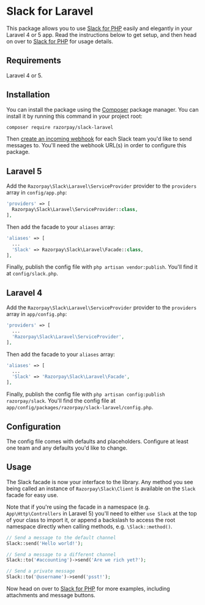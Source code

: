 # Slack for Laravel

This package allows you to use [Slack for PHP](https://github.com/razorpay/slack) easily and elegantly in your Laravel 4 or 5 app. Read the instructions below to get setup, and then head on over to [Slack for PHP](https://github.com/razorpay/slack) for usage details.

## Requirements

Laravel 4 or 5.

## Installation

You can install the package using the [Composer](https://getcomposer.org/) package manager. You can install it by running this command in your project root:

```sh
composer require razorpay/slack-laravel
```

Then [create an incoming webhook](https://my.slack.com/services/new/incoming-webhook) for each Slack team you'd like to send messages to. You'll need the webhook URL(s) in order to configure this package.

## Laravel 5

Add the `Razorpay\Slack\Laravel\ServiceProvider` provider to the `providers` array in `config/app.php`:

```php
'providers' => [
  Razorpay\Slack\Laravel\ServiceProvider::class,
],
```

Then add the facade to your `aliases` array:

```php
'aliases' => [
  ...
  'Slack' => Razorpay\Slack\Laravel\Facade::class,
],
```

Finally, publish the config file with `php artisan vendor:publish`. You'll find it at `config/slack.php`.

## Laravel 4

Add the `Razorpay\Slack\Laravel\ServiceProvider` provider to the `providers` array in `app/config.php`:

```php
'providers' => [
  ...
  'Razorpay\Slack\Laravel\ServiceProvider',
],
```

Then add the facade to your `aliases` array:

```php
'aliases' => [
  ...
  'Slack' => 'Razorpay\Slack\Laravel\Facade',
],
```

Finally, publish the config file with `php artisan config:publish razorpay/slack`. You'll find the config file at `app/config/packages/razorpay/slack-laravel/config.php`.

## Configuration

The config file comes with defaults and placeholders. Configure at least one team and any defaults you'd like to change.

## Usage

The Slack facade is now your interface to the library. Any method you see being called an instance of `Razorpay\Slack\Client` is available on the `Slack` facade for easy use.

Note that if you're using the facade in a namespace (e.g. `App\Http\Controllers` in Laravel 5) you'll need to either `use Slack` at the top of your class to import it, or append a backslash to access the root namespace directly when calling methods, e.g. `\Slack::method()`.

```php
// Send a message to the default channel
Slack::send('Hello world!');

// Send a message to a different channel
Slack::to('#accounting')->send('Are we rich yet?');

// Send a private message
Slack::to('@username')->send('psst!');
```

Now head on over to [Slack for PHP](https://github.com/razorpay/slack) for more examples, including attachments and message buttons.

